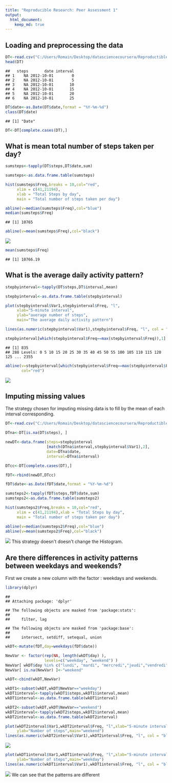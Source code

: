 ```yaml
---
title: "Reproducible Research: Peer Assessment 1"
output: 
  html_document:
    keep_md: true
---
```



## Loading and preprocessing the data

```r
DT<-read.csv("C:/Users/Romain/Desktop/datasciencecoursera/Reproductible Research/Project 1/activity.csv")
head(DT)
```

```
##   steps       date interval
## 1    NA 2012-10-01        0
## 2    NA 2012-10-01        5
## 3    NA 2012-10-01       10
## 4    NA 2012-10-01       15
## 5    NA 2012-10-01       20
## 6    NA 2012-10-01       25
```

```r
DT$date<-as.Date(DT$date,format = "%Y-%m-%d")
class(DT$date)
```

```
## [1] "Date"
```

```r
DT<-DT[complete.cases(DT),]
```

## What is mean total number of steps taken per day?

```r
sumsteps<-tapply(DT$steps,DT$date,sum)

sumsteps<-as.data.frame.table(sumsteps)

hist(sumsteps$Freq,breaks = 10,col="red",
     xlim = c(41,21194),
     xlab = "Total Steps by day",
     main = "Total number of steps taken per day")

abline(v=median(sumsteps$Freq),col="blue")
median(sumsteps$Freq)
```

```
## [1] 10765
```

```r
abline(v=mean(sumsteps$Freq),col="black")
```

![](PA1_template_files/figure-html/unnamed-chunk-2-1.png)<!-- -->

```r
mean(sumsteps$Freq)
```

```
## [1] 10766.19
```

## What is the average daily activity pattern?

```r
stepbyinterval<-tapply(DT$steps,DT$interval,mean)

stepbyinterval<-as.data.frame.table(stepbyinterval)

plot(stepbyinterval$Var1,stepbyinterval$Freq, "l",
     xlab="5-minute interval",
     ylab="average number of steps",
     main="The average daily activity pattern")

lines(as.numeric(stepbyinterval$Var1),stepbyinterval$Freq, "l", col = "black")

stepbyinterval[which(stepbyinterval$Freq==max(stepbyinterval$Freq)),1]
```

```
## [1] 835
## 288 Levels: 0 5 10 15 20 25 30 35 40 45 50 55 100 105 110 115 120 125 ... 2355
```

```r
abline(v=stepbyinterval[which(stepbyinterval$Freq==max(stepbyinterval$Freq)),1],
       col="red")
```

![](PA1_template_files/figure-html/unnamed-chunk-3-1.png)<!-- -->

## Imputing missing values
The strategy chosen for imputing missing data is to fill by the mean of each interval
corresponding.

```r
DT<-read.csv("C:/Users/Romain/Desktop/datasciencecoursera/Reproductible Research/Project 1/activity.csv")

DTna<-DT[is.na(DT$steps), ]

newDT<-data.frame(steps=stepbyinterval
                  [match(DTna$interval,stepbyinterval$Var1),2],
                  date=DTna$date,
                  interval=DTna$interval)

DTcc<-DT[complete.cases(DT),]

fDT<-rbind(newDT,DTcc)

fDT$date<-as.Date(fDT$date,format = "%Y-%m-%d")

sumsteps2<-tapply(fDT$steps,fDT$date,sum)
sumsteps2<-as.data.frame.table(sumsteps2)

hist(sumsteps2$Freq,breaks = 10,col="red",
     xlim = c(41,21194),xlab = "Total Steps by day",
     main = "Total number of steps taken per day")

abline(v=median(sumsteps2$Freq),col="blue")
abline(v=mean(sumsteps2$Freq),col="black")
```

![](PA1_template_files/figure-html/unnamed-chunk-4-1.png)<!-- -->
This strategy doesn't doesn't change the Histogram.

## Are there differences in activity patterns between weekdays and weekends?
First we create a new column with the factor : weekdays and weekends.

```r
library(dplyr)
```

```
## 
## Attaching package: 'dplyr'
```

```
## The following objects are masked from 'package:stats':
## 
##     filter, lag
```

```
## The following objects are masked from 'package:base':
## 
##     intersect, setdiff, setequal, union
```

```r
wkDT<-mutate(fDT,day=weekdays(fDT$date))

NewVar <- factor(rep(NA, length(wkDT$day) ), 
                 levels=c("weekday", "weekend") )   
NewVar[ wkDT$day %in% c("lundi", "mardi", "mercredi","jeudi","vendredi")]<-"weekday"
NewVar[ is.na(NewVar) ]<-"weekend"

wkDT<-cbind(wkDT,NewVar)

wkDT1<-subset(wkDT,wkDT$NewVar=="weekday")
wkDT1interval<-tapply(wkDT1$steps,wkDT1$interval,mean)
wkDT1interval<-as.data.frame.table(wkDT1interval)

wkDT2<-subset(wkDT,wkDT$NewVar=="weekend")
wkDT2interval<-tapply(wkDT2$steps,wkDT2$interval,mean)
wkDT2interval<-as.data.frame.table(wkDT2interval)

plot(wkDT2interval$Var1,wkDT2interval$Freq, "l",xlab="5-minute interval",
     ylab="Number of steps",main="weekend")
lines(as.numeric(wkDT2interval$Var1),wkDT2interval$Freq, "l", col = "black")
```

![](PA1_template_files/figure-html/unnamed-chunk-5-1.png)<!-- -->

```r
plot(wkDT1interval$Var1,wkDT1interval$Freq, "l",xlab="5-minute interval",
     ylab="Number of steps",main="weekday")
lines(as.numeric(wkDT1interval$Var1),wkDT1interval$Freq, "l", col = "black")
```

![](PA1_template_files/figure-html/unnamed-chunk-5-2.png)<!-- -->
We can see that the patterns are different
